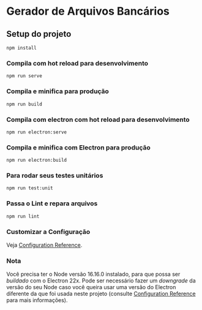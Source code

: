 # Gerador de Arquivos Bancários

## Setup do projeto
```
npm install
```

### Compila com hot reload para desenvolvimento
```
npm run serve
```

### Compila e minifica para produção
```
npm run build
```

### Compila com electron com hot reload para desenvolvimento
```
npm run electron:serve
```

### Compila e minifica com Electron para produção
```
npm run electron:build
```

### Para rodar seus testes unitários
```
npm run test:unit
```

### Passa o Lint e repara arquivos
```
npm run lint
```

### Customizar a Configuração
Veja [Configuration Reference](https://cli.vuejs.org/config/).

### Nota
Você precisa ter o Node versão 16.16.0 instalado, para que possa ser *buildado* com o Electron 22x.
Pode ser necessário fazer um *downgrade* da versão do seu Node caso você queira usar uma versão do Electron diferente da que foi usada neste projeto (consulte [Configuration Reference](https://www.electronjs.org/pt/blog/electron-22-0) para mais informações).
